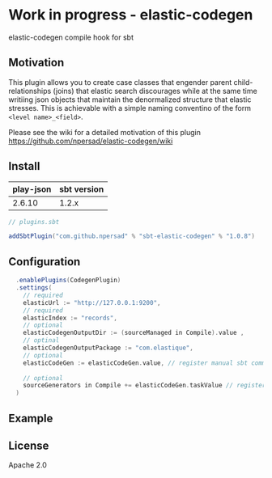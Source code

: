 # Work in progress - elastic-codegen

elastic-codegen compile hook for sbt

## Motivation
This plugin allows you to create case classes that engender parent child-relationships (joins) that elastic search discourages while at the same time writiing json objects that maintain the denormalized structure that elastic stresses.
This is achievable with a simple naming conventino of the form `<level name>_<field>`.  


Please see the wiki for a detailed motivation of this plugin
https://github.com/npersad/elastic-codegen/wiki

## Install

|play-json            |sbt version|
|---------------------|-----------|
|               2.6.10|      1.2.x|


```scala
// plugins.sbt

addSbtPlugin("com.github.npersad" % "sbt-elastic-codegen" % "1.0.8")

```

## Configuration

```scala
  .enablePlugins(CodegenPlugin)
  .settings(
    // required
    elasticUrl := "http://127.0.0.1:9200",
    // required
    elasticIndex := "records",
    // optional
    elasticCodegenOutputDir := (sourceManaged in Compile).value ,
    // optinal
    elasticCodegenOutputPackage := "com.elastique",
    // optional 
    elasticCodeGen := elasticCodeGen.value, // register manual sbt command)
    
    // optional
    sourceGenerators in Compile += elasticCodeGen.taskValue // register automatic code generation on every compile, remove for only manual use)
  )
```

## Example



## License

Apache 2.0
